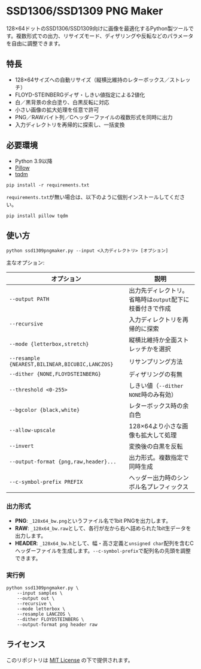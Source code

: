 # SSD1306/SSD1309 PNG Maker

128×64ドットのSSD1306/SSD1309向けに画像を最適化するPython製ツールです。複数形式での出力、リサイズモード、ディザリングや反転などのパラメータを自由に調整できます。

## 特長

- 128×64サイズへの自動リサイズ（縦横比維持のレターボックス／ストレッチ）
- FLOYD-STEINBERGディザ・しきい値指定による2値化
- 白／黒背景の余白塗り、白黒反転に対応
- 小さい画像の拡大処理を任意で許可
- PNG／RAWバイト列／Cヘッダーファイルの複数形式を同時に出力
- 入力ディレクトリを再帰的に探索し、一括変換

## 必要環境

- Python 3.9以降
- [Pillow](https://python-pillow.org/)
- [tqdm](https://tqdm.github.io/)

```
pip install -r requirements.txt
```

`requirements.txt`が無い場合は、以下のように個別インストールしてください。

```
pip install pillow tqdm
```

## 使い方

```
python ssd1309pngmaker.py --input <入力ディレクトリ> [オプション]
```

主なオプション:

| オプション | 説明 |
| --- | --- |
| `--output PATH` | 出力先ディレクトリ。省略時は`output`配下に枝番付きで作成 |
| `--recursive` | 入力ディレクトリを再帰的に探索 |
| `--mode {letterbox,stretch}` | 縦横比維持か全面ストレッチかを選択 |
| `--resample {NEAREST,BILINEAR,BICUBIC,LANCZOS}` | リサンプリング方法 |
| `--dither {NONE,FLOYDSTEINBERG}` | ディザリングの有無 |
| `--threshold <0-255>` | しきい値（`--dither NONE`時のみ有効） |
| `--bgcolor {black,white}` | レターボックス時の余白色 |
| `--allow-upscale` | 128×64より小さな画像も拡大して処理 |
| `--invert` | 変換後の白黒を反転 |
| `--output-format {png,raw,header}...` | 出力形式。複数指定で同時生成 |
| `--c-symbol-prefix PREFIX` | ヘッダー出力時のシンボル名プレフィックス |

### 出力形式

- **PNG**: `_128x64_bw.png`というファイル名で1bit PNGを出力します。
- **RAW**: `_128x64_bw.raw`として、各行が左から右へ詰められた1bit生データを出力します。
- **HEADER**: `_128x64_bw.h`として、幅・高さ定義と`unsigned char`配列を含むCヘッダーファイルを生成します。`--c-symbol-prefix`で配列名の先頭を調整できます。

### 実行例

```
python ssd1309pngmaker.py \
    --input samples \
    --output out \
    --recursive \
    --mode letterbox \
    --resample LANCZOS \
    --dither FLOYDSTEINBERG \
    --output-format png header raw
```

## ライセンス

このリポジトリは [MIT License](LICENSE) の下で提供されます。
